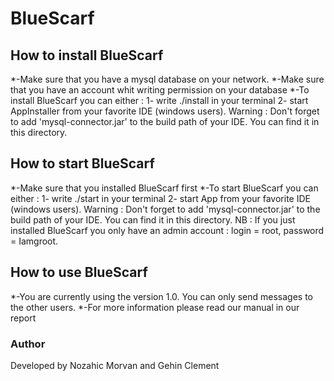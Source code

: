 # **BlueScarf**

## **How to install BlueScarf**

*-Make sure that you have a mysql database on your network.
*-Make sure that you have an account whit writing permission on your database
*-To install BlueScarf you can either : 1- write ./install in your terminal
                                       2- start AppInstaller from your favorite IDE (windows users). Warning : Don't forget to add 'mysql-connector.jar' to the build path of your IDE. You can find it in this directory.

## **How to start BlueScarf**

*-Make sure that you installed BlueScarf first
*-To start BlueScarf you can either : 1- write ./start in your terminal
                                     2- start App from your favorite IDE (windows users). Warning : Don't forget to add 'mysql-connector.jar' to the build path of your IDE. You can find it in this directory.
NB : If you just installed BlueScarf you only have an admin account : login = root, password = Iamgroot.

## **How to use BlueScarf**

*-You are currently using the version 1.0. You can only send messages to the other users.
*-For more information please read our manual in our report

### Author

Developed by Nozahic Morvan and Gehin Clement

